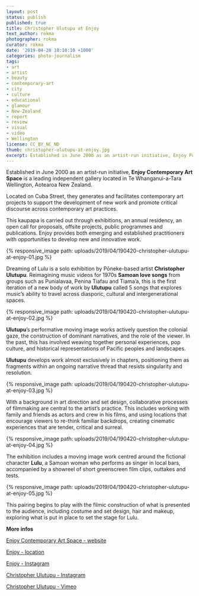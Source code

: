```yaml
---
layout: post
status: publish
published: true
title: Christopher Ulutupu at Enjoy
text_author: rokma
photographer: rokma
curator: rokma
date: '2019-04-20 10:10:10 +1000'
categories: photo-journalism
tags:
- art   
- artist
- beauty
- contemporary-art
- city
- culture
- educational
- glamour
- New-Zealand
- report
- review
- visual
- video
- Wellington
license: CC_BY_NC_ND
thumb: christopher-ulutupu-at-enjoy.jpg
excerpt: Established in June 2000 as an artist-run initiative, Enjoy Public Art Gallery is a leading independent contemporary art space located in Te Whanganui-a-Tara Wellington, Aotearoa New Zealand. Dreaming of Lulu is a solo exhibition by Poneke-based artist Christopher Ulutupu.
---
```

Established in June 2000 as an artist-run initiative, **Enjoy Contemporary Art Space** is a leading independent gallery located in Te Whanganui-a-Tara Wellington, Aotearoa New Zealand.

Located on Cuba Street, they generates and facilitates contemporary art projects to support the development of new work and promote critical discourse across contemporary art practices.

This kaupapa is carried out through exhibitions, an annual residency, an open call for proposals, offsite projects, public programmes and publications. Enjoy provides both emerging and established practitioners with opportunities to develop new and innovative work.

{% responsive_image path: uploads/2019/04/190420-christopher-ulutupu-at-enjoy-01.jpg %}

Dreaming of Lulu is a solo exhibition by Pōneke-based artist **Christopher Ulutupu**. Reimagining music videos for 1970s **Samoan love songs** from groups such as Punialavaa, Penina Tiafau and Tiama’a, this is the first iteration of a new body of work by **Ulutupu** called 5 songs that explores music’s ability to travel across diasporic, cultural and intergenerational spaces.

{% responsive_image path: uploads/2019/04/190420-christopher-ulutupu-at-enjoy-02.jpg %}

**Ulutupu**’s performative moving image works actively question the colonial gaze, the construction of dominant narratives, and the role of the viewer. In the past, this has involved weaving together personal experiences, pop culture, and historical representations of Pacific peoples and landscapes.

**Ulutupu** develops work almost exclusively in chapters, positioning them as fragments within an ongoing narrative thread that resists singularity and resolution.

{% responsive_image path: uploads/2019/04/190420-christopher-ulutupu-at-enjoy-03.jpg %}

With a background in art direction and set design, collaborative processes of filmmaking are central to the artist’s practice. This includes working with family and friends as actors and crew in his films, and using locations that encourage viewers to re-think familiar backdrops, creating cinematic experiences that are tender, critical and surreal.


{% responsive_image path: uploads/2019/04/190420-christopher-ulutupu-at-enjoy-04.jpg %}

The exhibition includes a moving image work centred around the fictional character **Lulu**, a Samoan woman who performs as singer in local bars, accompanied by a showreel of short greenscreen film clips, outtakes and tests.


{% responsive_image path: uploads/2019/04/190420-christopher-ulutupu-at-enjoy-05.jpg %}

This pairing begins to play with the filmic construction of what is presented to the audience, including costume and set design, hair and makeup, exploring what is put in place to set the stage for Lulu.




**More infos**

[Enjoy Contemporary Art Space - website](http://enjoy.org.nz)

[Enjoy - location](https://goo.gl/maps/WE9HNzSDntHA3HLCA)

[Enjoy - Instagram](https://www.instagram.com/enjoycontemporaryartspace/)

[Christopher Ulutupu - Instagram](https://www.instagram.com/tulisi88/)

[Christopher Ulutupu - Vimeo](https://vimeo.com/user51569760)
